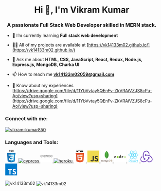 <h1 align="center">Hi 👋, I'm Vikram Kumar</h1>
<h3 align="center">A passionate Full Stack Web Developer skilled in MERN stack.</h3>

- 🌱 I’m currently learning **Full stack web development**

- 👨‍💻 All of my projects are available at [https://vk14133m02.github.io/](https://vk14133m02.github.io/)

- 💬 Ask me about **HTML, CSS, JavaScript, React, Redux, Node.js, Express.js, MongoDB, Charka UI**

- 📫 How to reach me **vk14133m02059@gmail.com**

- 📄 Know about my experiences [https://drive.google.com/file/d/11YbVvtay5QEnFv-ZkVRAiVZJS8cPu-Ao/view?usp=sharing](https://drive.google.com/file/d/11YbVvtay5QEnFv-ZkVRAiVZJS8cPu-Ao/view?usp=sharing)

<h3 align="left">Connect with me:</h3>
<p align="left">
<a href="https://linkedin.com/in/vikram-kumar850" target="blank"><img align="center" src="https://raw.githubusercontent.com/rahuldkjain/github-profile-readme-generator/master/src/images/icons/Social/linked-in-alt.svg" alt="vikram-kumar850" height="30" width="40" /></a>
</p>

<h3 align="left">Languages and Tools:</h3>
<p align="left"> <a href="https://www.w3schools.com/css/" target="_blank" rel="noreferrer"> <img src="https://raw.githubusercontent.com/devicons/devicon/master/icons/css3/css3-original-wordmark.svg" alt="css3" width="40" height="40"/> </a> <a href="https://www.cypress.io" target="_blank" rel="noreferrer"> <img src="https://raw.githubusercontent.com/simple-icons/simple-icons/6e46ec1fc23b60c8fd0d2f2ff46db82e16dbd75f/icons/cypress.svg" alt="cypress" width="40" height="40"/> </a> <a href="https://expressjs.com" target="_blank" rel="noreferrer"> <img src="https://raw.githubusercontent.com/devicons/devicon/master/icons/express/express-original-wordmark.svg" alt="express" width="40" height="40"/> </a> <a href="https://heroku.com" target="_blank" rel="noreferrer"> <img src="https://www.vectorlogo.zone/logos/heroku/heroku-icon.svg" alt="heroku" width="40" height="40"/> </a> <a href="https://www.w3.org/html/" target="_blank" rel="noreferrer"> <img src="https://raw.githubusercontent.com/devicons/devicon/master/icons/html5/html5-original-wordmark.svg" alt="html5" width="40" height="40"/> </a> <a href="https://developer.mozilla.org/en-US/docs/Web/JavaScript" target="_blank" rel="noreferrer"> <img src="https://raw.githubusercontent.com/devicons/devicon/master/icons/javascript/javascript-original.svg" alt="javascript" width="40" height="40"/> </a> <a href="https://www.mongodb.com/" target="_blank" rel="noreferrer"> <img src="https://raw.githubusercontent.com/devicons/devicon/master/icons/mongodb/mongodb-original-wordmark.svg" alt="mongodb" width="40" height="40"/> </a> <a href="https://nodejs.org" target="_blank" rel="noreferrer"> <img src="https://raw.githubusercontent.com/devicons/devicon/master/icons/nodejs/nodejs-original-wordmark.svg" alt="nodejs" width="40" height="40"/> </a> <a href="https://reactjs.org/" target="_blank" rel="noreferrer"> <img src="https://raw.githubusercontent.com/devicons/devicon/master/icons/react/react-original-wordmark.svg" alt="react" width="40" height="40"/> </a> <a href="https://redux.js.org" target="_blank" rel="noreferrer"> <img src="https://raw.githubusercontent.com/devicons/devicon/master/icons/redux/redux-original.svg" alt="redux" width="40" height="40"/> </a> <a href="https://www.typescriptlang.org/" target="_blank" rel="noreferrer"> <img src="https://raw.githubusercontent.com/devicons/devicon/master/icons/typescript/typescript-original.svg" alt="typescript" width="40" height="40"/> </a> </p>

<p><img align="left" src="https://github-readme-stats.vercel.app/api/top-langs?username=vk14133m02&show_icons=true&locale=en&layout=compact" alt="vk14133m02" /></p>

<p>&nbsp;<img align="center" src="https://github-readme-stats.vercel.app/api?username=vk14133m02&show_icons=true&locale=en" alt="vk14133m02" /></p>
